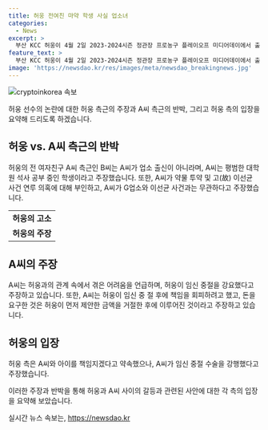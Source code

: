 ```yaml
---
title: 허웅 전여친 마약 학생 사실 업소녀
categories:
  - News
excerpt: >
  부산 KCC 허웅이 4월 2일 2023-2024시즌 정관장 프로농구 플레이오프 미디어데이에서 출사표를 던졌다. 그의 전 여자친구 A씨 측근은 A씨가 업소 출신이 아닌 보통 대학원생이었다고 주장했으며, A씨는 허웅과의 관련성을 부인했다. 허웅은 A씨를 협박하고 스토킹한 혐의로 고소했고, A씨는 임신 중절을 두 번 했다고 주장하며 허웅을 비판했다. A씨는 3억원을 요구했으나 허웅은 일부 돈을 제시하고 A씨로부터의 돈을 받을 생각이 없다는 입장을 밝혔다.
feature_text: >
  부산 KCC 허웅이 4월 2일 2023-2024시즌 정관장 프로농구 플레이오프 미디어데이에서 출사표를 던졌다. 그의 전 여자친구 A씨 측근은 A씨가 업소 출신이 아닌 보통 대학원생이었다고 주장했으며, A씨는 허웅과의 관련성을 부인했다. 허웅은 A씨를 협박하고 스토킹한 혐의로 고소했고, A씨는 임신 중절을 두 번 했다고 주장하며 허웅을 비판했다. A씨는 3억원을 요구했으나 허웅은 일부 돈을 제시하고 A씨로부터의 돈을 받을 생각이 없다는 입장을 밝혔다.
image: 'https://newsdao.kr/res/images/meta/newsdao_breakingnews.jpg'
---
```


<p><img src="https://newsdao.kr/res/images/meta/newsdao_breakingnews.jpg" alt="cryptoinkorea 속보" /></p>

<p>허웅 선수의 논란에 대한 허웅 측근의 주장과 A씨 측근의 반박, 그리고 허웅 측의 입장을 요약해 드리도록 하겠습니다.</p>

<h2 data-ke-size="size26">허웅 vs. A씨 측근의 반박</h2>

<p data-ke-size="size16">허웅의 전 여자친구 A씨 측근인 B씨는 A씨가 업소 출신이 아니라며, A씨는 평범한 대학원 석사 공부 중인 학생이라고 주장했습니다. 또한, A씨가 약물 투약 및 고(故) 이선균 사건 연루 의혹에 대해 부인하고, A씨가 G업소와 이선균 사건과는 무관하다고 주장했습니다.</p>

<table>
  <tr>
    <td style="text-align: center; height: 17px;"><b>허웅의 고소</b></td>
  </tr>
  <tr>
    <td style="text-align: center; height: 17px;"><b>허웅의 주장</b></td>
  </tr>
</table>

<h2 data-ke-size="size26">A씨의 주장</h2>

<p data-ke-size="size16">A씨는 허웅과의 관계 속에서 겪은 어려움을 언급하며, 허웅이 임신 중절을 강요했다고 주장하고 있습니다. 또한, A씨는 허웅이 임신 중 절 후에 책임을 회피하려고 했고, 돈을 요구한 것은 허웅이 먼저 제안한 금액을 거절한 후에 이루어진 것이라고 주장하고 있습니다.</p>

<h2 data-ke-size="size26">허웅의 입장</h2>

<p data-ke-size="size16">허웅 측은 A씨와 아이를 책임지겠다고 약속했으나, A씨가 임신 중절 수술을 강행했다고 주장했습니다.</p>

<p>이러한 주장과 반박을 통해 허웅과 A씨 사이의 갈등과 관련된 사안에 대한 각 측의 입장을 요약해 보았습니다.</p>
실시간 뉴스 속보는, <a href="https://newsdao.kr" rel="dofollow">https://newsdao.kr</a>


